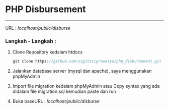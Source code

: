 # PHP Disbursement

------

URL : *localhost/public/disburse*

### Langkah - Langkah :

1. Clone Repository kedalam htdocs

   ```js
   git clone https://github.com/sigitariprasetyo/php_disbursement.git
   ```

2. Jalankan database server (mysql dan apache), saya menggunakan phpMyAdmin

3. Import file migration kedalam phpMyAdmin atau Copy syntax yang ada didalam file migration.sql kemudian paste dan run

4. Buka baseURL : *localhost/public/disburse*
